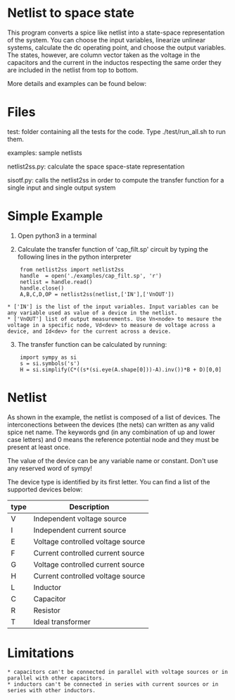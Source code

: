 # Netlist to space state

This program converts a spice like netlist into a state-space representation of the system. You can choose the input variables, linearize unlinear systems, calculate the dc operating point, and choose the output variables. The states, however, are column vector taken as the voltage in the capacitors and the current in the inductos respecting the same order they are included in the netlist from top to bottom.

More details and examples can be found below:

# Files

test: folder containing all the tests for the code. Type ./test/run_all.sh to run them. 

examples: sample netlists

netlist2ss.py: calculate the space space-state representation

sisotf.py: calls the netlist2ss in order to compute the transfer function for a single input and single output system  

# Simple Example

1. Open python3 in a terminal

2. Calculate the transfer function of 'cap_filt.sp' circuit by typing the following lines in the python interpreter

```
    from netlist2ss import netlist2ss 
    handle  = open('./examples/cap_filt.sp', 'r')
    netlist = handle.read()
    handle.close()
    A,B,C,D,OP = netlist2ss(netlist,['IN'],['VnOUT'])
```
    * ['IN'] is the list of the input variables. Input variables can be any variable used as value of a device in the netlist.
    * ['VnOUT'] list of output measurements. Use Vn<node> to mesaure the voltage in a specific node, Vd<dev> to measure de voltage across a device, and Id<dev> for the current across a device.

3. The transfer function can be calculated by running:

```
    import sympy as si
    s = si.symbols('s')
    H = si.simplify(C*((s*(si.eye(A.shape[0]))-A).inv())*B + D)[0,0]
```
# Netlist

As shown in the example, the netlist is composed of a list of devices. The interconections between the devices (the nets) can written as any valid spice net name. The keywords gnd (in any combination of up and lower case letters) and 0 means the reference potential node and they must be present at least once.  

The value of the device can be any variable name or constant. Don't use any reserved word of sympy! 

The device type is identified by its first letter. You can find a list of the supported devices below:

| type | Description                       |
| ---- | --------------------------------- |
| V    | Independent voltage source        |
| I    | Independent current source        |
| E    | Voltage controlled voltage source |
| F    | Current controlled current source |
| G    | Voltage controlled current source |
| H    | Current controlled voltage source |
| L    | Inductor                          |
| C    | Capacitor                         |
| R    | Resistor                          |
| T    | Ideal transformer                 |


# Limitations
    * capacitors can't be connected in parallel with voltage sources or in parallel with other capacitors.
    * inductors can't be connected in series with current sources or in series with other inductors.
